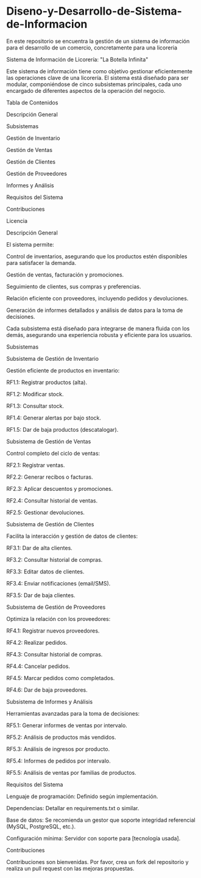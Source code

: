 # Diseno-y-Desarrollo-de-Sistema-de-Informacion
En este repositorio se encuentra la gestión de un sistema de información para el desarrollo de un comercio, concretamente para una licoreria

Sistema de Información de Licorería: "La Botella Infinita"

Este sistema de información tiene como objetivo gestionar eficientemente las operaciones clave de una licorería. El sistema está diseñado para ser modular, componiéndose de cinco subsistemas principales, cada uno encargado de diferentes aspectos de la operación del negocio.

Tabla de Contenidos

Descripción General

Subsistemas

Gestión de Inventario

Gestión de Ventas

Gestión de Clientes

Gestión de Proveedores

Informes y Análisis

Requisitos del Sistema

Contribuciones

Licencia

Descripción General

El sistema permite:

Control de inventarios, asegurando que los productos estén disponibles para satisfacer la demanda.

Gestión de ventas, facturación y promociones.

Seguimiento de clientes, sus compras y preferencias.

Relación eficiente con proveedores, incluyendo pedidos y devoluciones.

Generación de informes detallados y análisis de datos para la toma de decisiones.

Cada subsistema está diseñado para integrarse de manera fluida con los demás, asegurando una experiencia robusta y eficiente para los usuarios.

Subsistemas

Subsistema de Gestión de Inventario

Gestión eficiente de productos en inventario:

RF1.1: Registrar productos (alta).

RF1.2: Modificar stock.

RF1.3: Consultar stock.

RF1.4: Generar alertas por bajo stock.

RF1.5: Dar de baja productos (descatalogar).

Subsistema de Gestión de Ventas

Control completo del ciclo de ventas:

RF2.1: Registrar ventas.

RF2.2: Generar recibos o facturas.

RF2.3: Aplicar descuentos y promociones.

RF2.4: Consultar historial de ventas.

RF2.5: Gestionar devoluciones.

Subsistema de Gestión de Clientes

Facilita la interacción y gestión de datos de clientes:

RF3.1: Dar de alta clientes.

RF3.2: Consultar historial de compras.

RF3.3: Editar datos de clientes.

RF3.4: Enviar notificaciones (email/SMS).

RF3.5: Dar de baja clientes.

Subsistema de Gestión de Proveedores

Optimiza la relación con los proveedores:

RF4.1: Registrar nuevos proveedores.

RF4.2: Realizar pedidos.

RF4.3: Consultar historial de compras.

RF4.4: Cancelar pedidos.

RF4.5: Marcar pedidos como completados.

RF4.6: Dar de baja proveedores.

Subsistema de Informes y Análisis

Herramientas avanzadas para la toma de decisiones:

RF5.1: Generar informes de ventas por intervalo.

RF5.2: Análisis de productos más vendidos.

RF5.3: Análisis de ingresos por producto.

RF5.4: Informes de pedidos por intervalo.

RF5.5: Análisis de ventas por familias de productos.

Requisitos del Sistema

Lenguaje de programación: Definido según implementación.

Dependencias: Detallar en requirements.txt o similar.

Base de datos: Se recomienda un gestor que soporte integridad referencial (MySQL, PostgreSQL, etc.).

Configuración mínima: Servidor con soporte para [tecnología usada].

Contribuciones

Contribuciones son bienvenidas. Por favor, crea un fork del repositorio y realiza un pull request con las mejoras propuestas.
